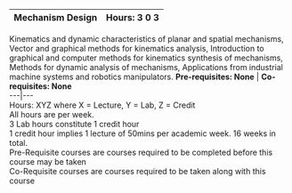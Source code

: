 **Mechanism Design** | **Hours: 3 0 3**  
---|---  
Kinematics and dynamic characteristics of planar and spatial mechanisms, Vector and graphical methods for kinematics analysis, Introduction to graphical and computer methods for kinematics synthesis of mechanisms, Methods for dynamic analysis of mechanisms, Applications from industrial machine systems and robotics manipulators.
**Pre-requisites: None** | **Co-requisites: None**  
---|---  
Hours: XYZ where X = Lecture, Y = Lab, Z = Credit  
All hours are per week.  
3 Lab hours constitute 1 credit hour  
1 credit hour implies 1 lecture of 50mins per academic week. 16 weeks in total.  
Pre-Requisite courses are courses required to be completed before this course may be taken  
Co-Requisite courses are courses required to be taken along with this course
